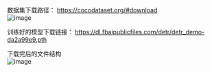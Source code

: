 数据集下载路径：  https://cocodataset.org/#download  
![image](https://github.com/user-attachments/assets/001043cc-663d-445d-8c7d-141cf718c096)

训练好的模型下载链接：  https://dl.fbaipublicfiles.com/detr/detr_demo-da2a99e9.pth  

下载完后的文件结构  
![image](https://github.com/user-attachments/assets/3d0f1a27-a4d0-40f2-b3b2-83a4985483e7)

